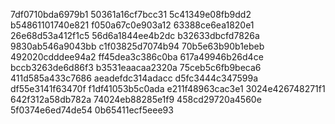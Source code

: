 7df0710bda6979b1
50361a16cf7bcc31
5c41349e08fb9dd2
b54861101740e821
f050a67c0e903a12
63388ce6ea1820e1
26e68d53a412f1c5
56d6a1844ee4b2dc
b32633dbcfd7826a
9830ab546a9043bb
c1f03825d7074b94
70b5e63b90b1ebeb
492020cdddee94a2
ff45dea3c386c0ba
617a49946b26d4ce
bccb3263de6d86f3
b3531eaacaa2320a
75ceb5c6fb9beca6
411d585a433c7686
aeadefdc314adacc
d5fc3444c347599a
df55e3141f63470f
f1df41053b5c0ada
e211f48963cac3e1
3024e426748271f1
642f312a58db782a
74024eb88285e1f9
458cd29720a4560e
5f0374e6ed74de54
0b65411ecf5eee93
